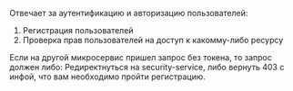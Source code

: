 Отвечает за аутентификацию и авторизацию пользователей:

1. Регистрация пользователей
2. Проверка прав пользователей на доступ к какомму-либо ресурсу

Если на другой микросервис пришел запрос без токена, то запрос должен либо:
Редиректнуться на security-service, либо вернуть 403 с инфой, что вам необходимо пройти регистрацию.